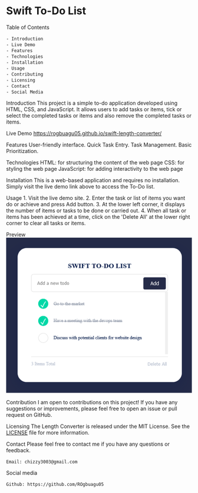 # Swift To-Do List

Table of Contents

    - Introduction
    - Live Demo
    - Features
    - Technologies
    - Installation
    - Usage
    - Contributing
    - Licensing
    - Contact
    - Social Media

Introduction
    This project is a simple to-do application developed using HTML, CSS, and JavaScript. It allows users to add tasks or items, tick or select the completed tasks or items and also remove the completed tasks or items.

Live Demo <https://rogbuagu05.github.io/swift-length-converter/>

Features
    User-friendly interface.
    Quick Task Entry.
    Task Management.
    Basic Prioritization.

Technologies
    HTML: for structuring the content of the web page
    CSS: for styling the web page
    JavaScript: for adding interactivity to the web page

Installation
    This is a web-based application and requires no installation. Simply visit the live demo link above to access the To-Do list.

Usage
    1. Visit the live demo site.
    2. Enter the task or list of items you want do or achieve and press Add button.
    3. At the lower left corner, it displays the number of items or tasks to be done or carried out.
    4. When all task or items has been achieved at a time, click on the 'Delete All' at the lower right corner to clear all tasks or items.

Preview
    ![Alt text](<Swift To-do.png>)

Contribution
    I am open to contributions on this project! If you have any suggestions or improvements, please feel free to open an issue or pull request on GitHub.

Licensing
    The Length Converter is released under the MIT License. See the [LICENSE](LICENSE) file for more information.

Contact
Please feel free to contact me if you have any questions or feedback.

    Email: chizzy3003@gmail.com

Social media

    Github: https://github.com/ROgbuagu05
